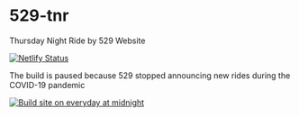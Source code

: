 # 529-tnr
Thursday Night Ride by 529 Website

[![Netlify Status](https://api.netlify.com/api/v1/badges/b9ff64d8-d3cb-4519-8d8c-51886b6e13d1/deploy-status)](https://app.netlify.com/sites/ride/deploys)


The build is paused because 529 stopped announcing new rides during the COVID-19 pandemic


[![Build site on everyday at midnight](https://github.com/chuanqisun/529-tnr/actions/workflows/main.yml/badge.svg)](https://github.com/chuanqisun/529-tnr/actions/workflows/main.yml)

